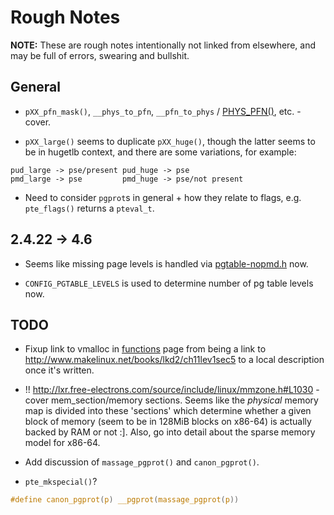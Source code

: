# Rough Notes

__NOTE:__ These are rough notes intentionally not linked from elsewhere, and may
be full of errors, swearing and bullshit.

## General

* `pXX_pfn_mask()`, `__phys_to_pfn`, `__pfn_to_phys` / [PHYS_PFN()][PFN_PHYS],
  etc. - cover.

* `pXX_large()` seems to duplicate `pXX_huge()`, though the latter seems to be
  in hugetlb context, and there are some variations, for example:

```
pud_large -> pse/present pud_huge -> pse
pmd_large -> pse         pmd_huge -> pse/not present
```

* Need to consider `pgprot`s in general + how they relate to flags,
  e.g. `pte_flags()` returns a `pteval_t`.

## 2.4.22 -> 4.6

* Seems like missing page levels is handled via
  [pgtable-nopmd.h][pgtable-nopmd.h] now.

* `CONFIG_PGTABLE_LEVELS` is used to determine number of pg table levels now.

## TODO

* Fixup link to vmalloc in [functions](./funcs.md) page from being a link to
  http://www.makelinux.net/books/lkd2/ch11lev1sec5 to a local description once
  it's written.

* !! http://lxr.free-electrons.com/source/include/linux/mmzone.h#L1030 - cover
  mem_section/memory sections. Seems like the _physical_ memory map is divided
  into these 'sections' which determine whether a given block of memory (seem to
  be in 128MiB blocks on x86-64) is actually backed by RAM or not :]. Also, go
  into detail about the sparse memory model for x86-64.

* Add discussion of `massage_pgprot()` and `canon_pgprot()`.

* `pte_mkspecial()`?

```c
#define canon_pgprot(p) __pgprot(massage_pgprot(p))
```

[PFN_PHYS]:https://github.com/torvalds/linux/blob/v4.6/include/linux/pfn.h#L20
[pgtable-nopmd.h]:https://github.com/torvalds/linux/blob/v4.6/include/asm-generic/pgtable-nopmd.h
